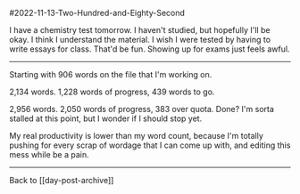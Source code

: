 #2022-11-13-Two-Hundred-and-Eighty-Second

I have a chemistry test tomorrow.  I haven't studied, but hopefully I'll be okay.  I think I understand the material.  I wish I were tested by having to write essays for class.  That'd be fun.  Showing up for exams just feels awful.

---
Starting with 906 words on the file that I'm working on.

2,134 words.  1,228 words of progress, 439 words to go.

2,956 words.  2,050 words of progress, 383 over quota.  Done?  I'm sorta stalled at this point, but I wonder if I should stop yet.

My real productivity is lower than my word count, because I'm totally pushing for every scrap of wordage that I can come up with, and editing this mess while be a pain.

---
Back to [[day-post-archive]]